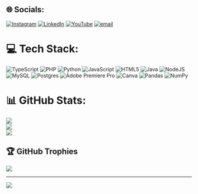 
## 🌐 Socials:
[![Instagram](https://img.shields.io/badge/Instagram-%23E4405F.svg?logo=Instagram&logoColor=white)](https://instagram.com/sgtardnsyh) [![LinkedIn](https://img.shields.io/badge/LinkedIn-%230077B5.svg?logo=linkedin&logoColor=white)](https://linkedin.com/in/sgtardiansyah) [![YouTube](https://img.shields.io/badge/YouTube-%23FF0000.svg?logo=YouTube&logoColor=white)](https://youtube.com/@@CikRust) [![email](https://img.shields.io/badge/Email-D14836?logo=gmail&logoColor=white)](mailto:sigitardiansyah24@gmail.com) 

# 💻 Tech Stack:
![TypeScript](https://img.shields.io/badge/typescript-%23007ACC.svg?style=for-the-badge&logo=typescript&logoColor=white) ![PHP](https://img.shields.io/badge/php-%23777BB4.svg?style=for-the-badge&logo=php&logoColor=white) ![Python](https://img.shields.io/badge/python-3670A0?style=for-the-badge&logo=python&logoColor=ffdd54) ![JavaScript](https://img.shields.io/badge/javascript-%23323330.svg?style=for-the-badge&logo=javascript&logoColor=%23F7DF1E) ![HTML5](https://img.shields.io/badge/html5-%23E34F26.svg?style=for-the-badge&logo=html5&logoColor=white) ![Java](https://img.shields.io/badge/java-%23ED8B00.svg?style=for-the-badge&logo=openjdk&logoColor=white) ![NodeJS](https://img.shields.io/badge/node.js-6DA55F?style=for-the-badge&logo=node.js&logoColor=white) ![MySQL](https://img.shields.io/badge/mysql-4479A1.svg?style=for-the-badge&logo=mysql&logoColor=white) ![Postgres](https://img.shields.io/badge/postgres-%23316192.svg?style=for-the-badge&logo=postgresql&logoColor=white) ![Adobe Premiere Pro](https://img.shields.io/badge/Adobe%20Premiere%20Pro-9999FF.svg?style=for-the-badge&logo=Adobe%20Premiere%20Pro&logoColor=white) ![Canva](https://img.shields.io/badge/Canva-%2300C4CC.svg?style=for-the-badge&logo=Canva&logoColor=white) ![Pandas](https://img.shields.io/badge/pandas-%23150458.svg?style=for-the-badge&logo=pandas&logoColor=white) ![NumPy](https://img.shields.io/badge/numpy-%23013243.svg?style=for-the-badge&logo=numpy&logoColor=white)
# 📊 GitHub Stats:
![](https://github-readme-stats.vercel.app/api?username=sgtardnsyah&theme=dark&hide_border=false&include_all_commits=true&count_private=false)<br/>
![](https://nirzak-streak-stats.vercel.app/?user=sgtardnsyah&theme=dark&hide_border=false)<br/>
![](https://github-readme-stats.vercel.app/api/top-langs/?username=sgtardnsyah&theme=dark&hide_border=false&include_all_commits=true&count_private=false&layout=compact)

## 🏆 GitHub Trophies
![](https://github-profile-trophy.vercel.app/?username=sgtardnsyah&theme=radical&no-frame=true&no-bg=true&margin-w=4)

---
[![](https://visitcount.itsvg.in/api?id=sgtardnsyah&icon=0&color=0)](https://visitcount.itsvg.in)

<!-- Proudly created with GPRM ( https://gprm.itsvg.in ) -->
